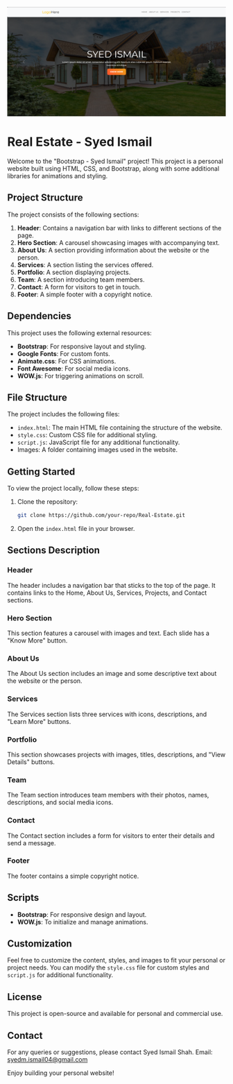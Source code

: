 ![alt text](Hero-Section.png)

# Real Estate - Syed Ismail

Welcome to the "Bootstrap - Syed Ismail" project! This project is a personal website built using HTML, CSS, and Bootstrap, along with some additional libraries for animations and styling.

## Project Structure
The project consists of the following sections:

1. **Header**: Contains a navigation bar with links to different sections of the page.
2. **Hero Section**: A carousel showcasing images with accompanying text.
3. **About Us**: A section providing information about the website or the person.
4. **Services**: A section listing the services offered.
5. **Portfolio**: A section displaying projects.
6. **Team**: A section introducing team members.
7. **Contact**: A form for visitors to get in touch.
8. **Footer**: A simple footer with a copyright notice.

## Dependencies

This project uses the following external resources:

- **Bootstrap**: For responsive layout and styling.
- **Google Fonts**: For custom fonts.
- **Animate.css**: For CSS animations.
- **Font Awesome**: For social media icons.
- **WOW.js**: For triggering animations on scroll.

## File Structure

The project includes the following files:

- `index.html`: The main HTML file containing the structure of the website.
- `style.css`: Custom CSS file for additional styling.
- `script.js`: JavaScript file for any additional functionality.
- Images: A folder containing images used in the website.

## Getting Started

To view the project locally, follow these steps:

1. Clone the repository:
    ```bash
    git clone https://github.com/your-repo/Real-Estate.git
    ```
2. Open the `index.html` file in your browser.

## Sections Description

### Header

The header includes a navigation bar that sticks to the top of the page. It contains links to the Home, About Us, Services, Projects, and Contact sections.

### Hero Section

This section features a carousel with images and text. Each slide has a "Know More" button.

### About Us

The About Us section includes an image and some descriptive text about the website or the person.

### Services

The Services section lists three services with icons, descriptions, and "Learn More" buttons.

### Portfolio

This section showcases projects with images, titles, descriptions, and "View Details" buttons.

### Team

The Team section introduces team members with their photos, names, descriptions, and social media icons.

### Contact

The Contact section includes a form for visitors to enter their details and send a message.

### Footer

The footer contains a simple copyright notice.

## Scripts

- **Bootstrap**: For responsive design and layout.
- **WOW.js**: To initialize and manage animations.

## Customization

Feel free to customize the content, styles, and images to fit your personal or project needs. You can modify the `style.css` file for custom styles and `script.js` for additional functionality.

## License

This project is open-source and available for personal and commercial use. 

## Contact

For any queries or suggestions, please contact Syed Ismail Shah. 
Email: syedm.ismail04@gmail.com

Enjoy building your personal website!
